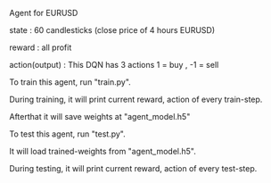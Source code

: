 Agent for EURUSD 

state : 60 candlesticks (close price of 4 hours EURUSD) 

reward : all profit 

action(output) : This DQN has 3 actions 1 = buy , -1 = sell 

To train this agent, run "train.py".

During training, it will print current reward, action of every train-step.

Afterthat it will save weights at "agent_model.h5"


To test this agent, run "test.py".

It will load trained-weights from "agent_model.h5".

During testing, it will print current reward, action of every test-step.
